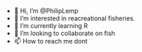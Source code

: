 - 👋 Hi, I’m @PhilipLemp
- 👀 I’m interested in reacreational fisheries.
- 🌱 I’m currently learning R
- 💞️ I’m looking to collaborate on fish
- 📫 How to reach me dont

<!---
PhilipLemp/PhilipLemp is a ✨ special ✨ repository because its `README.md` (this file) appears on your GitHub profile.
You can click the Preview link to take a look at your changes.
--->
